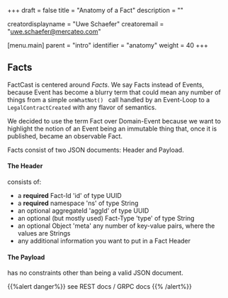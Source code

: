 +++
draft = false
title = "Anatomy of a Fact"
description = ""

creatordisplayname = "Uwe Schaefer"
creatoremail = "uwe.schaefer@mercateo.com"

[menu.main]
parent = "intro"
identifier = "anatomy"
weight = 40
+++

## Facts

FactCast is centered around *Facts*. We say Facts instead of Events, because Event has become a blurry term that could mean any number of things from a simple ```onWhatNot() ``` call handled by an Event-Loop to a ```LegalContractCreated``` with any flavor of semantics.

We decided to use the term Fact over Domain-Event because we want to highlight the notion of an Event being an immutable thing that, once it is published, became an observable Fact.

Facts consist of two JSON documents: Header and Payload.

#### The Header

consists of:

* a **required** Fact-Id 'id' of type UUID
* a **required** namespace 'ns' of type String
* an optional aggregateId 'aggId' of type UUID
* an optional (but mostly used) Fact-Type 'type' of type String
* an optional Object 'meta' any number of key-value pairs, where the values are Strings
* any additional information you want to put in a Fact Header

#### The Payload

has no constraints other than being a valid JSON document.

{{%alert danger%}} see REST docs / GRPC docs {{% /alert%}}
